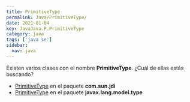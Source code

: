 ```yaml
---
title: PrimitiveType
permalink: Java/PrimitiveType/
date: 2021-01-04
key: JavaJava.P.PrimitiveType
category: java
tags: ['java se']
sidebar: 
  nav: java
---
```


Existen varios clases con el nombre **PrimitiveType**. ¿Cuál de ellas estás buscando?
<ul>
<li><a href="/Java/PrimitiveType-com-sun-jdi/">PrimitiveType</a> en el paquete <strong>com.sun.jdi</strong></li>
<li><a href="/Java/PrimitiveType-javax-lang-model-type/">PrimitiveType</a> en el paquete <strong>javax.lang.model.type</strong></li>
<ul>
